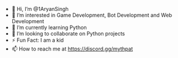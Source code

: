 - 👋 Hi, I’m @1AryanSingh
- 👀 I’m interested in Game Development, Bot Development and Web Development
- 🌱 I’m currently learning Python
- 💞️ I’m looking to collaborate on Python projects
- ⚡ Fun Fact: I am a kid
- 📫 How to reach me at https://discord.gg/mythpat

<!---
1AryanSingh/1AryanSingh is a ✨ special ✨ repository because its `README.md` (this file) appears on your GitHub profile.
You can click the Preview link to take a look at your changes.
--->
